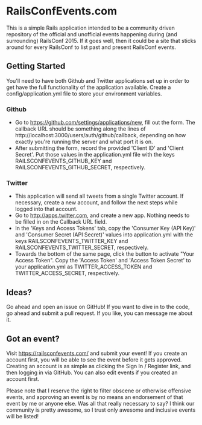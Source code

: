 # RailsConfEvents.com

This is a simple Rails application intended to be a community driven
repository of the official and unofficial events happening during (and
surrounding) RailsConf 2015. If it goes well, then it could be a site that
sticks around for every RailsConf to list past and present RailsConf events.

## Getting Started
You'll need to have both Github and Twitter applications set up in order to get have the full functionality of the
application available.  Create a config/application.yml file to store your environment variables.


### Github
* Go to https://github.com/settings/applications/new, fill out the form.  The callback URL should be something along the
lines of http://localhost:3000/users/auth/github/callback, depending on how exactly you're running the server and what port it is on.
* After submitting the form, record the provided 'Client ID' and 'Client Secret'.  Put those values in the application.yml file
with the keys RAILSCONFEVENTS_GITHUB_KEY and RAILSCONFEVENTS_GITHUB_SECRET, respectively.

### Twitter
* This application will send all tweets from a single Twitter account.  If necessary, create a new account, and follow the next
steps while logged into that account.
* Go to http://apps.twitter.com, and create a new app.  Nothing needs to be filled in on the Callback URL field.
* In the 'Keys and Access Tokens' tab, copy the 'Consumer Key (API Key)' and 'Consumer Secret (API Secret)' values into
application.yml with the keys RAILSCONFEVENTS_TWITTER_KEY and RAILSCONFEVENTS_TWITTER_SECRET, respectively.
* Towards the bottom of the same page, click the button to activate "Your Access Token".  Copy the 'Access Token' and
'Access Token Secret' to your application.yml as TWITTER_ACCESS_TOKEN and TWITTER_ACCESS_SECRET, respectively.

## Ideas?

Go ahead and open an issue on GitHub! If you want to dive in to the code, go
ahead and submit a pull request. If you like, you can message me about it.

## Got an event?

Visit https://railsconfevents.com/ and submit your event! If you create an
account first, you will be able to see the event before it gets approved.
Creating an account is as simple as clicking the Sign In / Register link, and
then logging in via GitHub. You can also edit events if you created an
account first.

Please note that I reserve the right to filter obscene or otherwise offensive
events, and approving an event is by no means an endorsement of that event by
me or anyone else. Was all that really necessary to say? I think our
community is pretty awesome, so I trust only awesome and inclusive events
will be listed!
